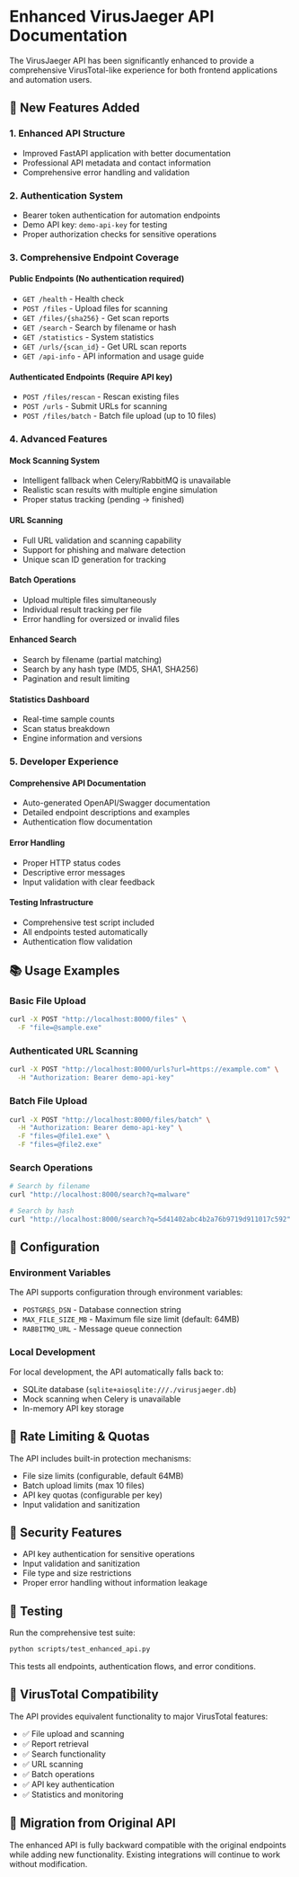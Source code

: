 # Enhanced VirusJaeger API Documentation

The VirusJaeger API has been significantly enhanced to provide a comprehensive VirusTotal-like experience for both frontend applications and automation users.

## 🚀 New Features Added

### 1. **Enhanced API Structure**
- Improved FastAPI application with better documentation
- Professional API metadata and contact information
- Comprehensive error handling and validation

### 2. **Authentication System**
- Bearer token authentication for automation endpoints
- Demo API key: `demo-api-key` for testing
- Proper authorization checks for sensitive operations

### 3. **Comprehensive Endpoint Coverage**

#### **Public Endpoints** (No authentication required)
- `GET /health` - Health check
- `POST /files` - Upload files for scanning
- `GET /files/{sha256}` - Get scan reports
- `GET /search` - Search by filename or hash
- `GET /statistics` - System statistics
- `GET /urls/{scan_id}` - Get URL scan reports
- `GET /api-info` - API information and usage guide

#### **Authenticated Endpoints** (Require API key)
- `POST /files/rescan` - Rescan existing files
- `POST /urls` - Submit URLs for scanning
- `POST /files/batch` - Batch file upload (up to 10 files)

### 4. **Advanced Features**

#### **Mock Scanning System**
- Intelligent fallback when Celery/RabbitMQ is unavailable
- Realistic scan results with multiple engine simulation
- Proper status tracking (pending → finished)

#### **URL Scanning**
- Full URL validation and scanning capability
- Support for phishing and malware detection
- Unique scan ID generation for tracking

#### **Batch Operations**
- Upload multiple files simultaneously
- Individual result tracking per file
- Error handling for oversized or invalid files

#### **Enhanced Search**
- Search by filename (partial matching)
- Search by any hash type (MD5, SHA1, SHA256)
- Pagination and result limiting

#### **Statistics Dashboard**
- Real-time sample counts
- Scan status breakdown
- Engine information and versions

### 5. **Developer Experience**

#### **Comprehensive API Documentation**
- Auto-generated OpenAPI/Swagger documentation
- Detailed endpoint descriptions and examples
- Authentication flow documentation

#### **Error Handling**
- Proper HTTP status codes
- Descriptive error messages
- Input validation with clear feedback

#### **Testing Infrastructure**
- Comprehensive test script included
- All endpoints tested automatically
- Authentication flow validation

## 📚 Usage Examples

### Basic File Upload
```bash
curl -X POST "http://localhost:8000/files" \
  -F "file=@sample.exe"
```

### Authenticated URL Scanning
```bash
curl -X POST "http://localhost:8000/urls?url=https://example.com" \
  -H "Authorization: Bearer demo-api-key"
```

### Batch File Upload
```bash
curl -X POST "http://localhost:8000/files/batch" \
  -H "Authorization: Bearer demo-api-key" \
  -F "files=@file1.exe" \
  -F "files=@file2.exe"
```

### Search Operations
```bash
# Search by filename
curl "http://localhost:8000/search?q=malware"

# Search by hash
curl "http://localhost:8000/search?q=5d41402abc4b2a76b9719d911017c592"
```

## 🔧 Configuration

### Environment Variables
The API supports configuration through environment variables:
- `POSTGRES_DSN` - Database connection string
- `MAX_FILE_SIZE_MB` - Maximum file size limit (default: 64MB)
- `RABBITMQ_URL` - Message queue connection

### Local Development
For local development, the API automatically falls back to:
- SQLite database (`sqlite+aiosqlite:///./virusjaeger.db`)
- Mock scanning when Celery is unavailable
- In-memory API key storage

## 🚦 Rate Limiting & Quotas

The API includes built-in protection mechanisms:
- File size limits (configurable, default 64MB)
- Batch upload limits (max 10 files)
- API key quotas (configurable per key)
- Input validation and sanitization

## 🔐 Security Features

- API key authentication for sensitive operations
- Input validation and sanitization
- File type and size restrictions
- Proper error handling without information leakage

## 🧪 Testing

Run the comprehensive test suite:
```bash
python scripts/test_enhanced_api.py
```

This tests all endpoints, authentication flows, and error conditions.

## 🎯 VirusTotal Compatibility

The API provides equivalent functionality to major VirusTotal features:
- ✅ File upload and scanning
- ✅ Report retrieval
- ✅ Search functionality
- ✅ URL scanning
- ✅ Batch operations
- ✅ API key authentication
- ✅ Statistics and monitoring

## 🔄 Migration from Original API

The enhanced API is fully backward compatible with the original endpoints while adding new functionality. Existing integrations will continue to work without modification.